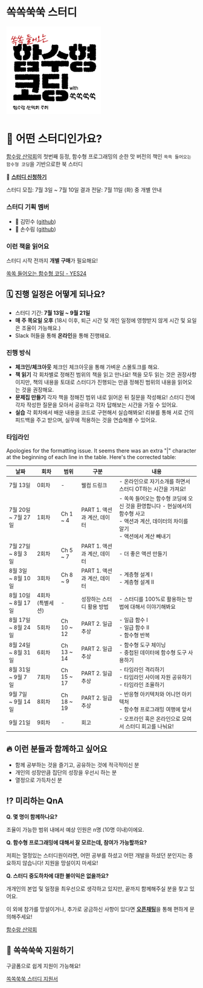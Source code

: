 # 쏙쏙쑥쑥 스터디

<img src="./assets/logo.png" width="250px" />

# 🤔 어떤 스터디인가요?

[함수랑 산악회](https://github.com/function-and-mountain)의 첫번째 등정, 함수형 프로그래밍의 순한 맛 버전의 책인 `쏙쏙 들어오는 함수형 코딩`을 기반으로한 북 스터디

📌 **[스터디 신청하기](https://docs.google.com/forms/d/e/1FAIpQLSe4KkkOPD6e_Hs7oXabNnYHRBZWYfynbrPQGLVwkHDy4Nz6Vg/viewform)**

스터디 모집: 7월 3일 ~ 7월 10일
결과 전달: 7월 11일 (화) 중 개별 안내

### 스터디 기획 멤버

- 🤔 김민수 ([github](https://github.com/minsoo-web))
- 🤩 손수림 ([github](https://github.com/sonsurim))

### 이런 책을 읽어요

스터디 시작 전까지 **개별 구매**가 필요해요!

[쏙쏙 들어오는 함수형 코딩 - YES24](https://www.yes24.com/Product/Goods/108748841)

## 🗓️ 진행 일정은 어떻게 되나요?

- 스터디 기간: **7월 13일 ~ 9월 21일**
- **매 주 목요일 오후** (18시 이후, 퇴근 시간 및 개인 일정에 영향받지 않게 시간 및 요일은 조율이 가능해요.)
- Slack 허들을 통해 **온라인**을 통해 진행돼요.

### 진행 방식

- **체크인/체크아웃**
  체크인 체크아웃을 통해 가벼운 스몰토크를 해요.
- **책 읽기**
  각 회차별로 정해진 범위의 책을 읽고 만나요!
  책을 모두 읽는 것은 권장사항이지만, 책의 내용을 토대로 스터디가 진행되는 만큼 정해진 범위의 내용을 읽어오는 것을 권장해요.
- **문제집 만들기**
  각자 책을 정해진 범위 내로 읽어온 뒤 질문을 작성해요!
  스터디 전에 각자 작성한 질문을 모아서 공유하고 각자 답해보는 시간을 가질 수 있어요.
- **실습**
  각 회차에서 배운 내용을 코드로 구현해서 실습해봐요!
  리뷰를 통해 서로 간의 피드백을 주고 받으며, 실무에 적용하는 것을 연습해볼 수 있어요.

### 타임라인

Apologies for the formatting issue. It seems there was an extra "|" character at the beginning of each line in the table. Here's the corrected table:

| 날짜                | 회차             | 범위       | 구분                        | 내용                                                                                                                                              |
| ------------------- | ---------------- | ---------- | --------------------------- | ------------------------------------------------------------------------------------------------------------------------------------------------- |
| 7월 13일            | 0회차            | -          | 웰컴 드링크                 | - 온라인으로 자기소개를 하면서 스터디 OT하는 시간을 가져요!                                                                                       |
| 7월 20일 ~ 7월 27일 | 1회차            | Ch 1 ~ 4   | PART 1. 액션과 계산, 데이터 | - 쏙쏙 들어오는 함수형 코딩에 오신 것을 환영합니다 - 현실에서의 함수형 사고<br /> - 액션과 계산, 데이터의 차이를 알기<br />- 액션에서 계산 빼내기 |
| 7월 27일 ~ 8월 3일  | 2회차            | Ch 5 ~ 7   | PART 1. 액션과 계산, 데이터 | - 더 좋은 액션 만들기                                                                                                                             | - 변경 가능한 데이터 구조를 가진 언어에서 불변성 유지하기<br />- 신뢰할 수 없는 코드를 쓰면서 불변성 지키기 |
| 8월 3일 ~ 8월 10일  | 3회차            | Ch 8 ~ 9   | PART 1. 액션과 계산, 데이터 | - 계층형 설계 I<br />- 계층형 설계 II                                                                                                             |
| 8월 10일 ~ 8월 17일 | 4회차 (특별세션) | -          | 성장하는 스터디 활용 방법   | - 스터디를 100%로 활용하는 방법에 대해서 이야기해봐요                                                                                             |
| 8월 17일 ~ 8월 24일 | 5회차            | Ch 10 ~ 12 | PART 2. 일급 추상           | - 일급 함수 I<br />- 일급 함수 II<br />- 함수형 반복                                                                                              |
| 8월 24일 ~ 8월 31일 | 6회차            | Ch 13 ~ 14 | PART 2. 일급 추상           | - 함수형 도구 체이닝<br />- 중첩된 데이터에 함수형 도구 사용하기                                                                                  |
| 8월 31일 ~ 9월 7일  | 7회차            | Ch 15 ~ 17 | PART 2. 일급 추상           | - 타임라인 격리하기<br />- 타임라인 사이에 자원 공유하기<br />- 타임라인 조율하기                                                                 |
| 9월 7일 ~ 9월 14일  | 8회차            | Ch 18 ~ 19 | PART 2. 일급 추상           | - 반응형 아키텍처와 어니언 아키텍처<br />- 함수형 프로그래밍 여행에 앞서                                                                          |
| 9월 21일            | 9회차            | -          | 회고                        | - 오프라인 혹은 온라인으로 모여서 스터디 회고를 나눠요!                                                                    |

## 🔥 이런 분들과 함께하고 싶어요

- 함께 공부하는 것을 즐기고, 공유하는 것에 적극적이신 분
- 개인의 성장만큼 집단의 성장을 우선시 하는 분
- 열정으로 가득차신 분

## ⁉️ 미리하는 QnA

**Q. 몇 명이 함께하나요?**

조율이 가능한 범위 내에서 예상 인원은 n명 (10명 이내)이에요.

**Q. 함수형 프로그래밍에 대해서 잘 모르는데, 참여가 가능할까요?**

저희는 열정있는 스터디원이라면, 어떤 공부를 하셨고 어떤 개발을 하셨던 분인지는 중요하지 않습니다!
지원을 망설이지 마세요!

**Q. 스터디 중도하차에 대한 불이익은 없을까요?**

개개인의 본업 및 일정을 최우선으로 생각하고 있지만, 끝까지 함께해주실 분을 찾고 있어요.

이 외에 참가를 망설이거나, 추가로 궁금하신 사항이 있다면 [**오픈채팅**](https://open.kakao.com/o/sTjHAUsf)을 통해 편하게 문의해주세요!

[함수랑 산악회](https://open.kakao.com/o/sTjHAUsf)

## 📌 쏙쏙쑥쑥 지원하기

구글폼으로 쉽게 지원이 가능해요!

[쏙쏙쑥쑥 스터디 지원서](https://forms.gle/p4YbxYBi8whvhsTD8)
